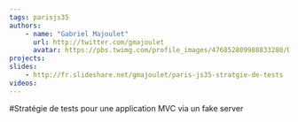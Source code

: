 ```yaml
---
tags: parisjs35
authors:
    - name: "Gabriel Majoulet"
      url: http://twitter.com/gmajoulet
      avatar: https://pbs.twimg.com/profile_images/476852809988833280/D2KS1-9J.jpeg
projects:
slides:
    - http://fr.slideshare.net/gmajoulet/paris-js35-stratgie-de-tests
videos:
---
```

#Stratégie de tests pour une application MVC via un fake server

